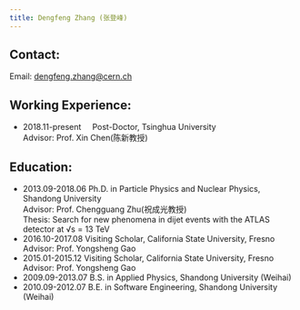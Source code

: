 ```yaml
---
title: Dengfeng Zhang (张登峰)
---
```


Contact:
---
Email: dengfeng.zhang@cern.ch 

Working Experience:
---

* 2018.11-present  &nbsp;&nbsp;&nbsp;  Post-Doctor, Tsinghua University\
Advisor: Prof. Xin Chen(陈新教授)


Education:
---
* 2013.09-2018.06	  Ph.D. in Particle Physics and Nuclear Physics, Shandong University\
Advisor: Prof. Chengguang Zhu(祝成光教授)\
Thesis: Search for new phenomena in dijet events with the ATLAS detector at √s = 13 TeV
* 2016.10-2017.08   Visiting Scholar, California State University, Fresno\
Advisor: Prof. Yongsheng Gao
* 2015.01-2015.12   Visiting Scholar, California State University, Fresno\
Advisor: Prof. Yongsheng Gao
* 2009.09-2013.07   B.S. in Applied Physics, Shandong University (Weihai)
* 2010.09-2012.07   B.E. in Software Engineering, Shandong University (Weihai)
